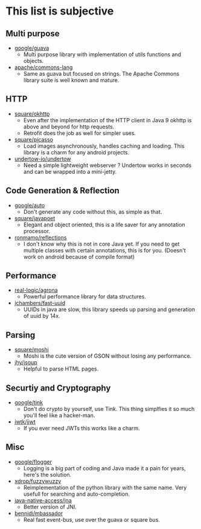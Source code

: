 # This list is subjective

## Multi purpose

* [google/guava](https://github.com/google/guava)
  * Multi purpose library with implementation of utils functions and objects.
* [apache/commons-lang](https://github.com/apache/commons-lang)
  * Same as guava but focused on strings. The Apache Commons library suite is well known and mature.

## HTTP

* [square/okhttp](https://github.com/square/okhttp)
  * Even after the implementation of the HTTP client in Java 9 okhttp is above and beyond for http requests.
  * Retrofit does the job as well for simpler uses. 
* [square/picasso](https://github.com/square/picasso)
  * Load images asynchronously, handles caching and loading. This library is a charm for any android projects.
* [undertow-io/undertow](https://github.com/undertow-io/undertow)
  * Need a simple lightweight webserver ? Undertow works in seconds and can be wrapped into a mini-jetty.

## Code Generation & Reflection

* [google/auto](https://github.com/google/auto)
  * Don't generate any code without this, as simple as that.
* [square/javapoet](https://github.com/square/javapoet)
  * Elegant and object oriented, this is a life saver for any annotation processor.
* [ronmamo/reflections](https://github.com/ronmamo/reflections)
  * I don't know why this is not in core Java yet. If you need to get multiple classes with certain annotations, this is for you. (Doesn't work on android because of compile format)
  
## Performance
* [real-logic/agrona](https://github.com/real-logic/agrona)
  * Powerful performance library for data structures.
* [jchambers/fast-uuid](https://github.com/jchambers/fast-uuid)
  * UUIDs in java are slow, this library speeds up parsing and generation of uuid by 14x.

## Parsing
* [square/moshi](https://github.com/square/moshi)
  * Moshi is the cute version of GSON without losing any performance.
* [jhy/jsoup](https://github.com/jhy/jsoup)
  * Helpful to parse HTML pages.
  
## Securtiy and Cryptography
* [google/tink](https://github.com/google/tink)
  * Don't do crypto by yourself, use Tink. This thing simplfies it so much you'll feel like a hacker-man.
* [jwtk/jjwt](https://github.com/jwtk/jjwt)
  * If you ever need JWTs this works like a charm.
  
## Misc
* [google/flogger](https://github.com/google/flogger)
  * Logging is a big part of coding and Java made it a pain for years, here's the solution.
* [xdrop/fuzzywuzzy](https://github.com/xdrop/fuzzywuzzy)
  * Reimplementation of the python library with the same name. Very usefull for searching and auto-completion.
* [java-native-access/jna](https://github.com/java-native-access/jna)
  * Better version of JNI.
* [bennidi/mbassador](https://github.com/bennidi/mbassador)
  * Real fast event-bus, use over the guava or square bus.
